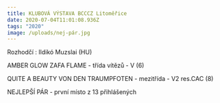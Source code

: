 ```yaml
---
title: KLUBOVÁ VÝSTAVA BCCCZ Litoměřice
date: 2020-07-04T11:01:08.936Z
tags: "2020"
image: /uploads/nej-pár.jpg
---
```

Rozhodčí : Ildikó Muzslai (HU)

AMBER GLOW ZAFA FLAME - třída vítězů - V (6)

QUITE A BEAUTY VON DEN TRAUMPFOTEN - mezitřída - V2 res.CAC (8)

NEJLEPŠÍ PÁR - první místo z 13 přihlášených